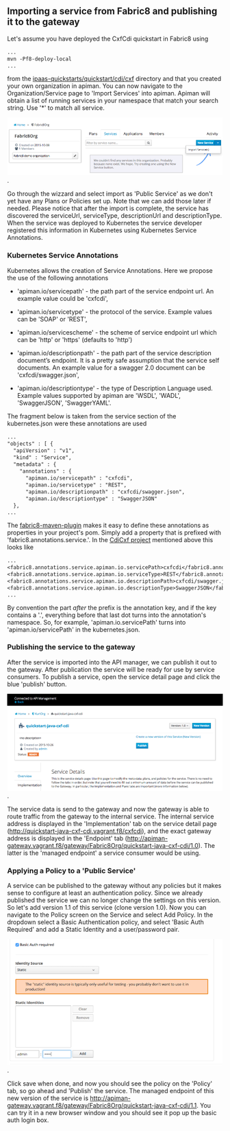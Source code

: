 ## Importing a service from Fabric8 and publishing it to the gateway

Let's assume you have deployed the CxfCdi quickstart in Fabric8 using

    ...
    mvn -Pf8-deploy-local
    ...
    
from the [ipaas-quickstarts/quickstart/cdi/cxf](https://github.com/fabric8io/ipaas-quickstarts/tree/release-v2.2.45/quickstart/cdi/cxf) directory and that you created your own organization in apiman. You can now navigate to the Organization/Service page to 'Import Services' into apiman. Apiman will obtain a list of running services in your namespace that match your search string. Use '*' to match all service. 

![service import](images/apiman-serviceimport.png).

Go through the wizzard and select import as 'Public Service' as we don't yet have any Plans or Policies set up. Note that we can add those later if needed. Please notice that after the import is complete, the service has discovered the serviceUrl, serviceType, descriptionUrl and descriptionType. When the service was deployed to Kubernetes the service developer registered this information in Kubernetes using Kubernetes Service Annotations.

### Kubernetes Service Annotations

Kubernetes allows the creation of Service Annotations. Here we propose the use of the following annotations

* 'apiman.io/servicepath' - the path part of the service endpoint url. An example value could be 'cxfcdi',

* 'apiman.io/servicetype' - the protocol of the service. Example values can be 'SOAP' or 'REST',

* 'apiman.io/servicescheme' - the scheme of service endpoint url which can be 'http' or 'https' (defaults to 'http')

* 'apiman.io/descriptionpath' - the path part of the service description document’s endpoint. It is a pretty safe assumption that the service self documents. An example value for a swagger 2.0 document can be 'cxfcdi/swagger.json',

* 'apiman.io/descriptiontype' - the type of Description Language used. Example values supported by apiman are 'WSDL', 'WADL', 'SwaggerJSON', 'SwaggerYAML'.

The fragment below is taken from the service section of the kubernetes.json were these annotations are used

    ...
    "objects" : [ {
      "apiVersion" : "v1",
      "kind" : "Service",
      "metadata" : {
        "annotations" : {
          "apiman.io/servicepath" : "cxfcdi",
          "apiman.io/servicetype" : "REST",
          "apiman.io/descriptionpath" : "cxfcdi/swagger.json",
          "apiman.io/descriptiontype" : "SwaggerJSON"
      },
    ...

The [fabric8-maven-plugin](http://fabric8.io/gitbook/mavenPlugin.html) makes it easy to define these annotations as properties in your project's pom. Simply add a property that is prefixed with 'fabric8.annotations.service.'. In the [CdiCxf project](https://github.com/fabric8io/ipaas-quickstarts/blob/v2.2.96/quickstart/cdi/cxf/pom.xml#L59-L62) mentioned above this looks like

    ...
    <fabric8.annotations.service.apiman.io.servicePath>cxfcdi</fabric8.annotations.service.apiman.io.servicePath>
    <fabric8.annotations.service.apiman.io.serviceType>REST</fabric8.annotations.service.apiman.io.serviceType>
    <fabric8.annotations.service.apiman.io.descriptionPath>cxfcdi/swagger.json</fabric8.annotations.service.apiman.io.descriptionPath>
    <fabric8.annotations.service.apiman.io.descriptionType>SwaggerJSON</fabric8.annotations.service.apiman.io.descriptionType>
    ...
    
By convention the part _after_ the prefix is the annotation key, and if the key contains a '.', everything before that last dot turns into the annotation's namespace. So, for example, 'apiman.io.servicePath' turns into 'apiman.io/servicePath' in the kubernetes.json.

### Publishing the service to the gateway

After the service is imported into the API manager, we can publish it out to the gateway. After publication the service will be ready for use by service consumers. To publish a service, open the service detail page and click the blue 'publish' button.

![service publish](images/apiman-servicepublish.png).

The service data is send to the gateway and now the gateway is able to route traffic from the gateway to the internal service. The 
internal service address is displayed in the 'Implementation' tab on the service detail page (http://quickstart-java-cxf-cdi.vagrant.f8/cxfcdi), and the exact gateway address is displayed in the 'Endpoint' tab (http://apiman-gateway.vagrant.f8/gateway/Fabric8Org/quickstart-java-cxf-cdi/1.0). The latter is the 'managed endpoint' a service consumer would be using.
 
 
### Applying a Policy to a 'Public Service'

A service can be published to the gateway without any policies but it makes sense to configure at least an authentication policy. Since we already published the service we can no longer change the settings on this version. So let's add version 1.1 of this service (clone version 1.0). Now you can navigate to the Policy screen on the Service and select Add Policy. In the dropdown select a Basic Authentication policy, and select 'Basic Auth Required' and add a Static Identity and a  user/password pair.

![service definition link](images/apiman-basicauth.png).

Click save when done, and now you should see the policy on the 'Policy' tab, so go ahead and 'Publish' the service. The managed endpoint of this new version of the service is http://apiman-gateway.vagrant.f8/gateway/Fabric8Org/quickstart-java-cxf-cdi/1.1. You can try it in a new browser window and you should see it pop up the basic auth login box.

